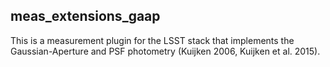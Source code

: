 ## meas_extensions_gaap

This is a measurement plugin for the LSST stack that implements the Gaussian-Aperture and PSF photometry (Kuijken 2006, Kuijken et al. 2015).
